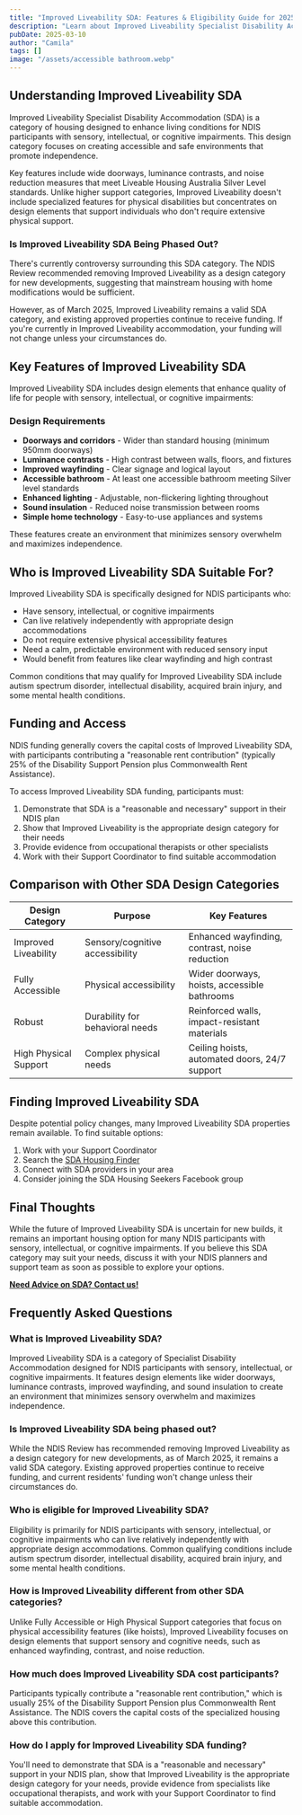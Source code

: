 ```yaml
---
title: "Improved Liveability SDA: Features & Eligibility Guide for 2025"
description: "Learn about Improved Liveability Specialist Disability Accommodation (SDA), including key design features, eligibility criteria, funding, and the current controversy surrounding its future."
pubDate: 2025-03-10
author: "Camila"
tags: []
image: "/assets/accessible bathroom.webp"
---
```


## **Understanding Improved Liveability SDA**

Improved Liveability Specialist Disability Accommodation (SDA) is a category of housing designed to enhance living conditions for NDIS participants with sensory, intellectual, or cognitive impairments. This design category focuses on creating accessible and safe environments that promote independence.

Key features include wide doorways, luminance contrasts, and noise reduction measures that meet Liveable Housing Australia Silver Level standards. Unlike higher support categories, Improved Liveability doesn't include specialized features for physical disabilities but concentrates on design elements that support individuals who don't require extensive physical support.

### **Is Improved Liveability SDA Being Phased Out?**

There's currently controversy surrounding this SDA category. The NDIS Review recommended removing Improved Liveability as a design category for new developments, suggesting that mainstream housing with home modifications would be sufficient.

However, as of March 2025, Improved Liveability remains a valid SDA category, and existing approved properties continue to receive funding. If you're currently in Improved Liveability accommodation, your funding will not change unless your circumstances do.

## **Key Features of Improved Liveability SDA**

Improved Liveability SDA includes design elements that enhance quality of life for people with sensory, intellectual, or cognitive impairments:

### **Design Requirements**

- **Doorways and corridors** - Wider than standard housing (minimum 950mm doorways)
- **Luminance contrasts** - High contrast between walls, floors, and fixtures
- **Improved wayfinding** - Clear signage and logical layout
- **Accessible bathroom** - At least one accessible bathroom meeting Silver level standards
- **Enhanced lighting** - Adjustable, non-flickering lighting throughout
- **Sound insulation** - Reduced noise transmission between rooms
- **Simple home technology** - Easy-to-use appliances and systems

These features create an environment that minimizes sensory overwhelm and maximizes independence.

## **Who is Improved Liveability SDA Suitable For?**

Improved Liveability SDA is specifically designed for NDIS participants who:

- Have sensory, intellectual, or cognitive impairments
- Can live relatively independently with appropriate design accommodations
- Do not require extensive physical accessibility features
- Need a calm, predictable environment with reduced sensory input
- Would benefit from features like clear wayfinding and high contrast

Common conditions that may qualify for Improved Liveability SDA include autism spectrum disorder, intellectual disability, acquired brain injury, and some mental health conditions.

## **Funding and Access**

NDIS funding generally covers the capital costs of Improved Liveability SDA, with participants contributing a "reasonable rent contribution" (typically 25% of the Disability Support Pension plus Commonwealth Rent Assistance).

To access Improved Liveability SDA funding, participants must:

1. Demonstrate that SDA is a "reasonable and necessary" support in their NDIS plan
2. Show that Improved Liveability is the appropriate design category for their needs
3. Provide evidence from occupational therapists or other specialists
4. Work with their Support Coordinator to find suitable accommodation

## **Comparison with Other SDA Design Categories**

| Design Category | Purpose | Key Features |
|----------------|---------|--------------|
| Improved Liveability | Sensory/cognitive accessibility | Enhanced wayfinding, contrast, noise reduction |
| Fully Accessible | Physical accessibility | Wider doorways, hoists, accessible bathrooms |
| Robust | Durability for behavioral needs | Reinforced walls, impact-resistant materials |
| High Physical Support | Complex physical needs | Ceiling hoists, automated doors, 24/7 support |

## **Finding Improved Liveability SDA**

Despite potential policy changes, many Improved Liveability SDA properties remain available. To find suitable options:

1. Work with your Support Coordinator
2. Search the [SDA Housing Finder](https://www.housinghub.org.au/)
3. Connect with SDA providers in your area
4. Consider joining the SDA Housing Seekers Facebook group

## **Final Thoughts**

While the future of Improved Liveability SDA is uncertain for new builds, it remains an important housing option for many NDIS participants with sensory, intellectual, or cognitive impairments. If you believe this SDA category may suit your needs, discuss it with your NDIS planners and support team as soon as possible to explore your options.

[**Need Advice on SDA? Contact us!**](/contact)

## Frequently Asked Questions

### What is Improved Liveability SDA?
Improved Liveability SDA is a category of Specialist Disability Accommodation designed for NDIS participants with sensory, intellectual, or cognitive impairments. It features design elements like wider doorways, luminance contrasts, improved wayfinding, and sound insulation to create an environment that minimizes sensory overwhelm and maximizes independence.

### Is Improved Liveability SDA being phased out?
While the NDIS Review has recommended removing Improved Liveability as a design category for new developments, as of March 2025, it remains a valid SDA category. Existing approved properties continue to receive funding, and current residents' funding won't change unless their circumstances do.

### Who is eligible for Improved Liveability SDA?
Eligibility is primarily for NDIS participants with sensory, intellectual, or cognitive impairments who can live relatively independently with appropriate design accommodations. Common qualifying conditions include autism spectrum disorder, intellectual disability, acquired brain injury, and some mental health conditions.

### How is Improved Liveability different from other SDA categories?
Unlike Fully Accessible or High Physical Support categories that focus on physical accessibility features (like hoists), Improved Liveability focuses on design elements that support sensory and cognitive needs, such as enhanced wayfinding, contrast, and noise reduction.

### How much does Improved Liveability SDA cost participants?
Participants typically contribute a "reasonable rent contribution," which is usually 25% of the Disability Support Pension plus Commonwealth Rent Assistance. The NDIS covers the capital costs of the specialized housing above this contribution.

### How do I apply for Improved Liveability SDA funding?
You'll need to demonstrate that SDA is a "reasonable and necessary" support in your NDIS plan, show that Improved Liveability is the appropriate design category for your needs, provide evidence from specialists like occupational therapists, and work with your Support Coordinator to find suitable accommodation.
